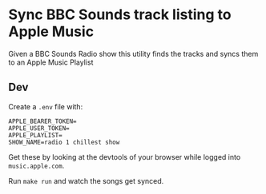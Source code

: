 # Sync BBC Sounds track listing to Apple Music

Given a BBC Sounds Radio show this utility finds the tracks and syncs them to an Apple Music Playlist

## Dev

Create a `.env` file with: 

```
APPLE_BEARER_TOKEN=
APPLE_USER_TOKEN=
APPLE_PLAYLIST=
SHOW_NAME=radio 1 chillest show
```

Get these by looking at the devtools of your browser while logged into `music.apple.com`.

Run `make run` and watch the songs get synced.